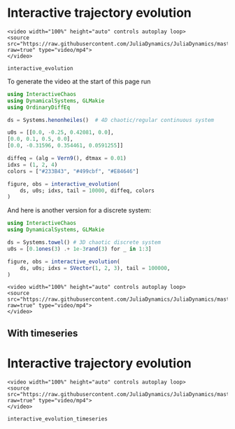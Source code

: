 # Interactive trajectory evolution
```@raw html
<video width="100%" height="auto" controls autoplay loop>
<source src="https://raw.githubusercontent.com/JuliaDynamics/JuliaDynamics/master/videos/interact/interactive_trajectory.mp4?raw=true" type="video/mp4">
</video>
```

```@docs
interactive_evolution
```

To generate the video at the start of this page run

```julia
using InteractiveChaos
using DynamicalSystems, GLMakie
using OrdinaryDiffEq

ds = Systems.henonheiles()  # 4D chaotic/regular continuous system

u0s = [[0.0, -0.25, 0.42081, 0.0],
[0.0, 0.1, 0.5, 0.0],
[0.0, -0.31596, 0.354461, 0.0591255]]

diffeq = (alg = Vern9(), dtmax = 0.01)
idxs = (1, 2, 4)
colors = ["#233B43", "#499cbf", "#E84646"]

figure, obs = interactive_evolution(
    ds, u0s; idxs, tail = 10000, diffeq, colors
)
```

And here is another version for a discrete system:
```julia
using InteractiveChaos
using DynamicalSystems, GLMakie

ds = Systems.towel() # 3D chaotic discrete system
u0s = [0.1ones(3) .+ 1e-3rand(3) for _ in 1:3]

figure, obs = interactive_evolution(
    ds, u0s; idxs = SVector(1, 2, 3), tail = 100000,
)
```

```@raw html
<video width="100%" height="auto" controls autoplay loop>
<source src="https://raw.githubusercontent.com/JuliaDynamics/JuliaDynamics/master/videos/interact/towel_trajectory.mp4?raw=true" type="video/mp4">
</video>
```


## With timeseries

# Interactive trajectory evolution
```@raw html
<video width="100%" height="auto" controls autoplay loop>
<source src="https://raw.githubusercontent.com/JuliaDynamics/JuliaDynamics/master/videos/interact/interactive_trajectory_timeseries.mp4?raw=true" type="video/mp4">
</video>
```

```@docs
interactive_evolution_timeseries
```
